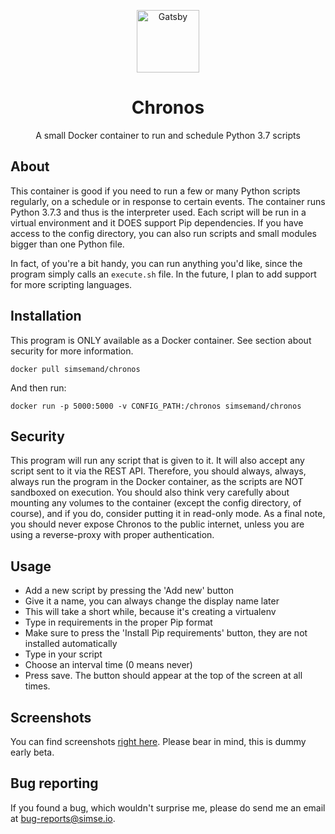 <p align="center">
  <img alt="Gatsby" src="https://i.imgur.com/MoAbdWn.png" width="100" />
</p>
<h1 align="center">
  Chronos
</h1>
<p align="center">
A small Docker container to run and schedule Python 3.7 scripts
</p>


## About
This container is good if you need to run a few or many Python scripts regularly, on a schedule or in response to certain events. The container runs Python 3.7.3 and thus is the interpreter used. Each script will be run in a virtual environment and it DOES support Pip dependencies. If you have access to the config directory, you can also run scripts and small modules bigger than one Python file.

In fact, of you're a bit handy, you can run anything you'd like, since the program simply calls an `execute.sh` file. In the future, I plan to add support for more scripting languages.

## Installation
This program is ONLY available as a Docker container. See section about security for more information.
```
docker pull simsemand/chronos
```
And then run:
```
docker run -p 5000:5000 -v CONFIG_PATH:/chronos simsemand/chronos
```

## Security
This program will run any script that is given to it. It will also accept any script sent to it via the REST API. Therefore, you should always, always, always run the program in the Docker container, as the scripts are NOT sandboxed on execution. You should also think very carefully about mounting any volumes to the container (except the config directory, of course), and if you do, consider putting it in read-only mode. As a final note, you should never expose Chronos to the public internet, unless you are using a reverse-proxy with proper authentication.

## Usage
- Add a new script by pressing the 'Add new' button
- Give it a name, you can always change the display name later
- This will take a short while, because it's creating a virtualenv
- Type in requirements in the proper Pip format
- Make sure to press the 'Install Pip requirements' button, they are not installed automatically
- Type in your script
- Choose an interval time (0 means never)
- Press save. The button should appear at the top of the screen at all times.

## Screenshots
You can find screenshots [right here](https://imgur.com/a/NJVumLw). Please bear in mind, this is dummy early beta.

## Bug reporting
If you found a bug, which wouldn't surprise me, please do send me an email at bug-reports@simse.io.

